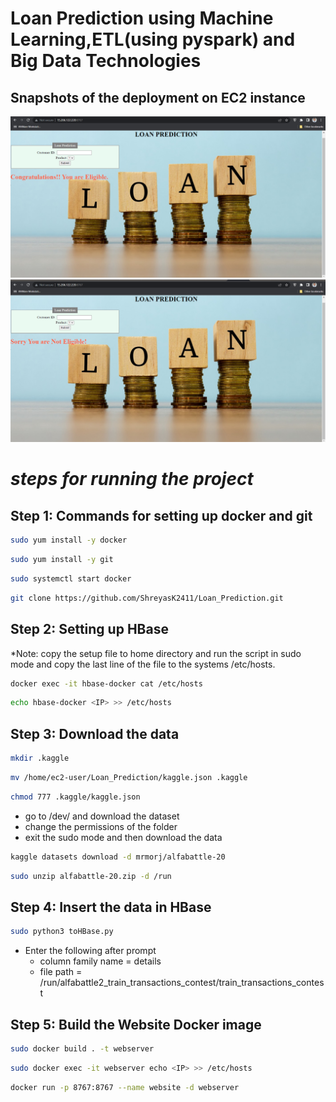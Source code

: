 # Loan Prediction using Machine Learning,ETL(using pyspark) and Big Data Technologies
## Snapshots of the deployment on EC2 instance
![alt insert](https://github.com/ShreyasK2411/Loan_Prediction/blob/fe422b0b1aad9ea190658fa73c46951c50dee0a1/images/snapshot1.png?raw=true)
![alt insert](https://github.com/ShreyasK2411/Loan_Prediction/blob/30c425cdeb41051a1fd3c38f19d6e9d4b44ea24a/images/snapshot2.png?raw=true)
# *steps for running the project*
## Step 1: Commands for setting up docker and git
```bash
sudo yum install -y docker
```
```bash
sudo yum install -y git
```
```bash
sudo systemctl start docker
```
```bash
git clone https://github.com/ShreyasK2411/Loan_Prediction.git
```

## Step 2: Setting up HBase
*Note: copy the setup file to home directory and run the script in sudo mode and copy the last line of the file to the systems /etc/hosts.
```bash
docker exec -it hbase-docker cat /etc/hosts
```
```bash
echo hbase-docker <IP> >> /etc/hosts
```

## Step 3: Download the data
```bash
mkdir .kaggle
```
```bash
mv /home/ec2-user/Loan_Prediction/kaggle.json .kaggle
```
```bash
chmod 777 .kaggle/kaggle.json
```
- go to /dev/ and download the dataset
- change the permissions of the folder
- exit the sudo mode and then download the data
```bash
kaggle datasets download -d mrmorj/alfabattle-20
```
```bash
sudo unzip alfabattle-20.zip -d /run
```

## Step 4: Insert the data in HBase
```bash
sudo python3 toHBase.py
```
- Enter the following after prompt
  - column family name = details
  - file path = /run/alfabattle2_train_transactions_contest/train_transactions_contest

## Step 5: Build the Website Docker image
```bash
sudo docker build . -t webserver
```
```bash
sudo docker exec -it webserver echo <IP> >> /etc/hosts
```
```bash
docker run -p 8767:8767 --name website -d webserver
```
